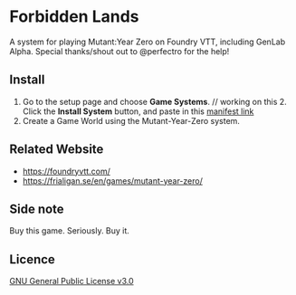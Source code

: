 # Forbidden Lands
A system for playing Mutant:Year Zero on Foundry VTT, including GenLab Alpha.
Special thanks/shout out to @perfectro for the help!

## Install
1. Go to the setup page and choose **Game Systems**.
// working on this 2. Click the **Install System** button, and paste in this [manifest link](https://raw.githubusercontent.com/)
3. Create a Game World using the Mutant-Year-Zero system.

## Related Website
- https://foundryvtt.com/
- https://frialigan.se/en/games/mutant-year-zero/

## Side note
Buy this game. Seriously. Buy it.

## Licence
[GNU General Public License v3.0](https://choosealicense.com/licenses/gpl-3.0/)
